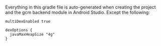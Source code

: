Everything in this gradle file is auto-generated when creating the project and the gcm backend module in Android Studio. Except the following:
```
multiDexEnabled true
```
```    
dexOptions {
  javaMaxHeapSize "4g"
}
```